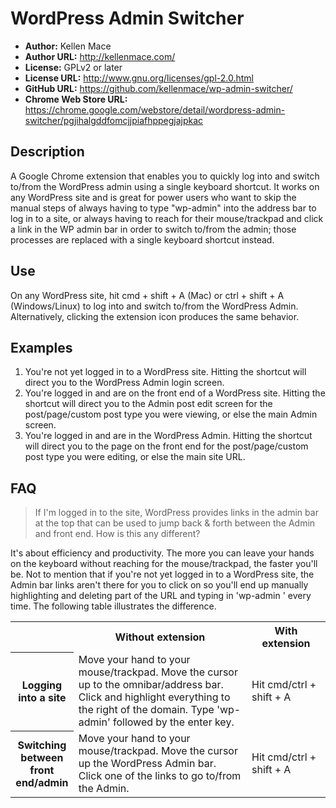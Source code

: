 # WordPress Admin Switcher #

- **Author:** Kellen Mace
- **Author URL:** http://kellenmace.com/
- **License:** GPLv2 or later
- **License URL:** http://www.gnu.org/licenses/gpl-2.0.html
- **GitHub URL:** https://github.com/kellenmace/wp-admin-switcher/
- **Chrome Web Store URL:** https://chrome.google.com/webstore/detail/wordpress-admin-switcher/pgjihalgddfomcjjpiafhppegjajpkac

## Description ##

A Google Chrome extension that enables you to quickly log into and switch to/from the WordPress admin using a single keyboard shortcut. It works on any WordPress site and is great for power users who want to skip the manual steps of always having to type "wp-admin" into the address bar to log in to a site, or always having to reach for their mouse/trackpad and click a link in the WP admin bar in order to switch to/from the admin; those processes are replaced with a single keyboard shortcut instead.

## Use ##

On any WordPress site, hit cmd + shift + A (Mac) or ctrl + shift + A (Windows/Linux) to log into and switch to/from the WordPress Admin. Alternatively, clicking the extension icon produces the same behavior.

## Examples ##

1. You're not yet logged in to a WordPress site. Hitting the shortcut will direct you to the WordPress Admin login screen.
2. You're logged in and are on the front end of a WordPress site. Hitting the shortcut will direct you to the Admin post edit screen for the post/page/custom post type you were viewing, or else the main Admin screen.
3. You're logged in and are in the WordPress Admin. Hitting the shortcut will direct you to the page on the front end for the post/page/custom post type you were editing, or else the main site URL.

## FAQ ##

> If I'm logged in to the site, WordPress provides links in the admin bar at the top
> that can be used to jump back & forth between the Admin and front end. How is this
> any different?

It's about efficiency and productivity. The more you can leave your hands on the keyboard without reaching for the mouse/trackpad, the faster you'll be. Not to mention that if you're not yet logged in to a WordPress site, the Admin bar links aren't there for you to click on so you'll end up manually highlighting and deleting part of the URL and typing in 'wp-admin <enter>' every time. The following table illustrates the difference.

<table>
    <tr>
        <th style="width: 20%"></th>
        <th style="width: 55%">Without extension</th>
        <th style="width: 25%">With extension</th>
    </tr>
    <tr>
    	<th>Logging into a site</th>
        <td>Move your hand to your mouse/trackpad.
Move the cursor up to the omnibar/address bar.
Click and highlight everything to the right of the domain.
Type 'wp-admin' followed by the enter key.</td>
		<td>Hit cmd/ctrl + shift + A</td>
    </tr>
    <tr>
    	<th>Switching between front end/admin</th>
        <td>Move your hand to your mouse/trackpad.
Move the cursor up the WordPress Admin bar.
Click one of the links to go to/from the Admin.</td>
		<td>Hit cmd/ctrl + shift + A</td>
    </tr>
</table>